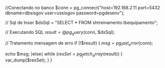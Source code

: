 //Conectando no banco
$conn = pg_connect("host=192.168.2.11 port=5432 dbname=dbsisgov user=ussisgov password=pgdesenv");

// Sql de Inser
$dsSql = "SELECT * FROM
            shtreinamento.tbequipamento";

// Executando SQL
$result = @pg_query($conn, $dsSql);

// Tratamento mensagem de erro
if (!$result) {
  $msg = pg_last_error($conn);

  echo $msg;
}else{
  while ($resSet = pg_fetch_array($result)) {
    var_dump($resSet);
  }
}